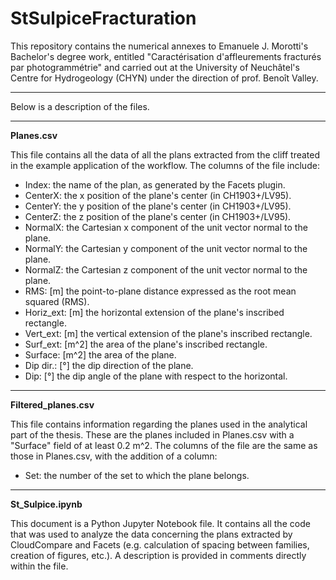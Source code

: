 # StSulpiceFracturation
This repository contains the numerical annexes to Emanuele J. Morotti's Bachelor's degree work, entitled "Caractérisation d'affleurements fracturés par photogrammétrie" and carried out at the University of Neuchâtel's Centre for Hydrogeology (CHYN) under the direction of prof. Benoît Valley.

---
Below is a description of the files.

---
**Planes.csv**

This file contains all the data of all the plans extracted from the cliff treated in the example application of the workflow. The columns of the file include:

- Index: the name of the plan, as generated by the Facets plugin.
- CenterX: the x position of the plane's center (in CH1903+/LV95).
- CenterY: the y position of the plane's center (in CH1903+/LV95).
- CenterZ: the z position of the plane's center (in CH1903+/LV95).
- NormalX: the Cartesian x component of the unit vector normal to the plane.
- NormalY: the Cartesian y component of the unit vector normal to the plane.
- NormalZ: the Cartesian z component of the unit vector normal to the plane.
- RMS: [m] the point-to-plane distance expressed as the root mean squared (RMS).
- Horiz_ext: [m] the horizontal extension of the plane's inscribed rectangle.
- Vert_ext: [m] the vertical extension of the plane's inscribed rectangle.
- Surf_ext: [m^2] the area of the plane's inscribed rectangle.
- Surface: [m^2] the area of the plane.
- Dip dir.: [°] the dip direction of the plane.
- Dip: [°] the dip angle of the plane with respect to the horizontal.

---
**Filtered_planes.csv**

This file contains information regarding the planes used in the analytical part of the thesis. These are the planes included in Planes.csv with a "Surface" field of at least 0.2 m^2. The columns of the file are the same as those in Planes.csv, with the addition of a column:

- Set: the number of the set to which the plane belongs.

---
**St_Sulpice.ipynb**

This document is a Python Jupyter Notebook file. It contains all the code that was used to analyze the data concerning the plans extracted by CloudCompare and Facets (e.g. calculation of spacing between families, creation of figures, etc.). A description is provided in comments directly within the file.
